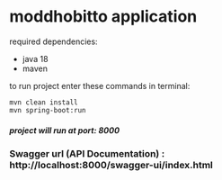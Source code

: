 # moddhobitto application

required dependencies:
  * java 18
  * maven
  
to run project enter these commands in terminal:
```
mvn clean install
mvn spring-boot:run
```
##### project will run at port: 8000

### Swagger url (API Documentation) : http://localhost:8000/swagger-ui/index.html
